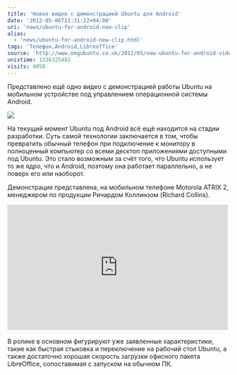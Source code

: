 ```yaml
---
title: 'Новое видео с демонстрацией Ubuntu для Android'
date: '2012-05-06T21:31:22+04:00'
uri: 'news/ubuntu-for-android-new-clip'
alias: 
  - 'news/ubuntu-for-android-new-clip.html'
tags: 'Телефон,Android,Libreoffice'
source: 'http://www.omgubuntu.co.uk/2012/05/new-ubuntu-for-android-video-demo-appears-online/'
unixtime: 1336325482
visits: 4058
---
```

Представлено ещё одно видео с демонстрацией работы Ubuntu на мобильном устройстве под управлением операционной системы Android.

[![](img/2012/05/06/21-00/android-hero-6917946083-o.jpg)](img/2012/05/06/21-00/android-hero-6917946083-o.jpg)

На текущий момент Ubuntu под Android всё ещё находится на стадии разработки. Суть самой технологии заключается в том, чтобы превратить обычный телефон при подключение к монитору в полноценный компьютер со всеми десктоп приложениями доступными под Ubuntu. Это стало возможным за счёт того, что Ubuntu использует то же ядро, что и Android, поэтому она работает параллельно, а не поверх его или наоборот.

Демонстрация представлена, на мобильном телефоне Motorola ATRIX 2, менеджером по продукции Ричардом Коллинзом (Richard Collins).

<iframe width="500" height="284" src="https://www.youtube.com/embed/wzc0uMXGFBY" frameborder="0" allowfullscreen=""></iframe> 

В ролике в основном фигурируют уже заявленные характеристики, такие как быстрая стыковка и переключение на рабочий стол Ubuntu, а также достаточно хорошая скорость загрузки офисного пакета LibreOffice, сопоставимая с запуском на обычном ПК.
